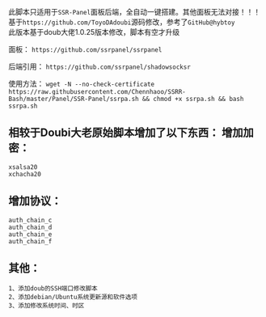 此脚本只适用于`SSR-Panel`面板后端，全自动一键搭建。其他面板无法对接！！！
基于`https://github.com/ToyoDAdoubi`源码修改，参考了`GitHub@hybtoy`  
此版本基于doub大佬1.0.25版本修改，脚本有空才升级

面板：
 `https://github.com/ssrpanel/ssrpanel`

后端引用：
 `https://github.com/ssrpanel/shadowsocksr`

使用方法：
 `wget -N --no-check-certificate https://raw.githubusercontent.com/Chennhaoo/SSRR-Bash/master/Panel/SSR-Panel/ssrpa.sh && chmod +x ssrpa.sh && bash ssrpa.sh`

相较于Doubi大老原始脚本增加了以下东西：
增加加密：
-----

    xsalsa20
    xchacha20


增加协议：
-----

    auth_chain_c
    auth_chain_d
    auth_chain_e
    auth_chain_f


其他：
-----

    1、添加doub的SSH端口修改脚本
    2、添加debian/Ubuntu系统更新源和软件选项
    3、添加修改系统时间、时区


